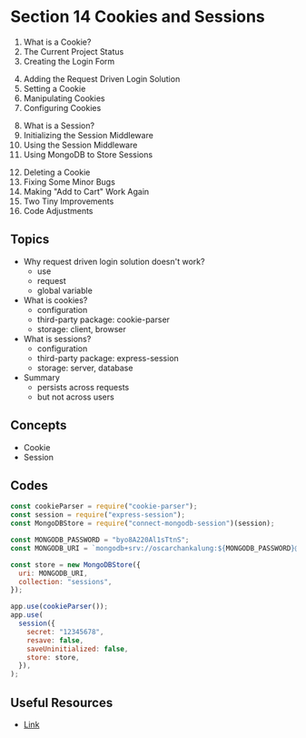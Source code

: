 # Section 14 Cookies and Sessions

1. What is a Cookie?
2. The Current Project Status
3. Creating the Login Form
<!--  -->
4. Adding the Request Driven Login Solution
5. Setting a Cookie
6. Manipulating Cookies
7. Configuring Cookies
<!--  -->
8. What is a Session?
9. Initializing the Session Middleware
10. Using the Session Middleware
11. Using MongoDB to Store Sessions
<!--  -->
12. Deleting a Cookie
13. Fixing Some Minor Bugs
14. Making "Add to Cart" Work Again
15. Two Tiny Improvements
16. Code Adjustments

## Topics

- Why request driven login solution doesn't work?
  - use
  - request
  - global variable
- What is cookies?
  - configuration
  - third-party package: cookie-parser
  - storage: client, browser
- What is sessions?
  - configuration
  - third-party package: express-session
  - storage: server, database
- Summary
  - persists across requests
  - but not across users

## Concepts

- Cookie
- Session

## Codes

```js
const cookieParser = require("cookie-parser");
const session = require("express-session");
const MongoDBStore = require("connect-mongodb-session")(session);

const MONGODB_PASSWORD = "byo8A220Al1sTtnS";
const MONGODB_URI = `mongodb+srv://oscarchankalung:${MONGODB_PASSWORD}@cluster0.vccxw.mongodb.net/shop`;

const store = new MongoDBStore({
  uri: MONGODB_URI,
  collection: "sessions",
});

app.use(cookieParser());
app.use(
  session({
    secret: "12345678",
    resave: false,
    saveUninitialized: false,
    store: store,
  }),
);
```

## Useful Resources

- [Link](URL)
